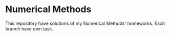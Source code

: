 # Numerical Methods

This repository have solutions of my Numerical Methods' homeworks.
Each branch have own task.
